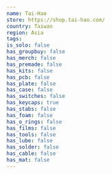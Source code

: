```yaml
---
name: Tai-Hao
store: https://shop.tai-hao.com/
country: Taiwan
region: Asia
tags:
is_solo: false
has_groupbuy: false
has_merch: false
has_premade: false
has_kits: false
has_pcb: false
has_plate: false
has_case: false
has_switches: false
has_keycaps: true
has_stabs: false
has_foam: false
has_o_rings: false
has_films: false
has_tools: false
has_lube: false
has_solder: false
has_cable: false
has_mat: false
---
```

